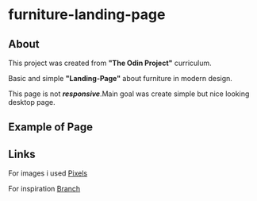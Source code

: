 # furniture-landing-page

## About

This project was created from **"The Odin Project"** curriculum.<p>Basic and simple **"Landing-Page"** about furniture in modern design.</p>

<p>This page is not <strong><em>responsive</em></strong>.Main goal was create simple but nice looking desktop page.</p>

## Example of Page

## Links

For images i used <a href="https://www.pexels.com/search/working%20office%20furniture/">Pixels</a>

<p>
For inspiration <a href="https://www.branchfurniture.com/">Branch</a>
</p>
